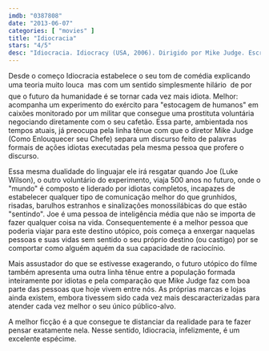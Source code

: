 ```yaml
---
imdb: "0387808"
date: "2013-06-07"
categories: [ "movies" ]
title: "Idiocracia"
stars: "4/5"
desc: "Idiocracia. Idiocracy (USA, 2006). Dirigido por Mike Judge. Escrito por Mike Judge, Mike Judge, Etan Cohen. Com Luke Wilson, Maya Rudolph, Dax Shepard, Terry Crews, Anthony 'Citric' Campos, David Herman, Sonny Castillo, Kevin McAfee, Robert Musgrave."
---
```

Desde o começo Idiocracia estabelece o seu tom de comédia explicando uma teoria muito louca  mas com um sentido simplesmente hilário  de por que o futuro da humanidade é se tornar cada vez mais idiota. Melhor: acompanha um experimento do exército para "estocagem de humanos" em caixões monitorado por um militar que consegue uma prostituta voluntária negociando diretamente com o seu cafetão. Essa parte, ambientada nos tempos atuais, já preocupa pela linha tênue com que o diretor Mike Judge (Como Enlouquecer seu Chefe) separa um discurso feito de palavras formais de ações idiotas executadas pela mesma pessoa que profere o discurso.

Essa mesma dualidade do linguajar ele irá resgatar quando Joe (Luke Wilson), o outro voluntário do experimento, viaja 500 anos no futuro, onde o "mundo" é composto e liderado por idiotas completos, incapazes de estabelecer qualquer tipo de comunicação melhor do que grunhidos, risadas, barulhos estranhos e sinalizações monossilábicas do que estão "sentindo". Joe é uma pessoa de inteligência média que não se importa de fazer qualquer coisa na vida. Consequentemente é a melhor pessoa que poderia viajar para este destino utópico, pois começa a enxergar naquelas pessoas e suas vidas sem sentido o seu próprio destino (ou castigo) por se comportar como alguém aquém da sua capacidade de raciocínio.

Mais assustador do que se estivesse exagerando, o futuro utópico do filme também apresenta uma outra linha tênue entre a população formada inteiramente por idiotas e pela comparação que Mike Judge faz com boa parte das pessoas que hoje vivem entre nós. As próprias marcas e lojas ainda existem, embora tivessem sido cada vez mais descaracterizadas para atender cada vez melhor o seu único público-alvo.

A melhor ficção é a que consegue te distanciar da realidade para te fazer pensar exatamente nela. Nesse sentido, Idiocracia, infelizmente, é um excelente espécime.

